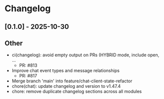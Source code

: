 # Changelog

## [0.1.0] - 2025-10-30


## Other

- ci(changelog): avoid empty output on PRs (HYBRID mode, include open, …
   - PR: #813
- Improve chat event types and message relationships
   - PR: #817
- Merge branch 'main' into feature/chat-client-state-refactor
- chore(chat): update changelog and version to v1.47.4
- chore: remove duplicate changelog sections across all modules
